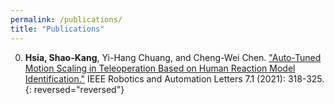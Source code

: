 ```yaml
---
permalink: /publications/
title: "Publications"
---
```


0. **Hsia, Shao-Kang**, Yi-Hang Chuang, and Cheng-Wei Chen. ["Auto-Tuned Motion Scaling in Teleoperation Based on Human Reaction Model Identification."](https://ieeexplore.ieee.org/abstract/document/9609636?casa_token=E5O34D3ZBHcAAAAA:JZ5ADIhtxjotBHXEZMYNIfBx5UOJcGhJY8HLW17T6_TOeJujXLh6JAjvhkj0aiH_oRgy_zRhCUw) IEEE Robotics and Automation Letters 7.1 (2021): 318-325.
{: reversed="reversed"}